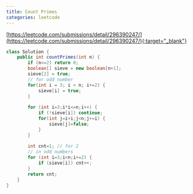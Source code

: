 ```yaml
---
title: Count Primes
categories: leetcode
---
```


[https://leetcode.com/submissions/detail/296390247/](https://leetcode.com/submissions/detail/296390247/){:target="_blank"}

```java
class Solution {
    public int countPrimes(int n) {
        if (n<=2) return 0;
        boolean[] sieve = new boolean[n+1];
        sieve[2] = true;
        // for odd number
        for(int i = 3; i < n; i+=2) {
            sieve[i] = true;
        }
        
        for (int i=3;i*i<=n;i++) {
            if (!sieve[i]) continue;
            for(int j=i+i;j<n;j+=i) {
                sieve[j]=false;
            }
        }
        
        int cnt=1; // for 2
        // in odd numbers
        for (int i=3;i<n;i+=2) {
            if (sieve[i]) cnt++;
        }
        return cnt;
    }
}
```
